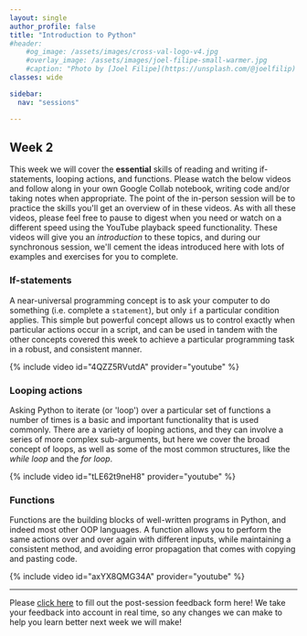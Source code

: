 ```yaml
---
layout: single
author_profile: false
title: "Introduction to Python"
#header:
    #og_image: /assets/images/cross-val-logo-v4.jpg
    #overlay_image: /assets/images/joel-filipe-small-warmer.jpg
    #caption: "Photo by [Joel Filipe](https://unsplash.com/@joelfilip) on [Unsplash](https://unsplash.com)"
classes: wide

sidebar:
  nav: "sessions"

---
```


## Week 2
This week we will cover the **essential** skills of reading and writing if-statements, looping actions, and functions. Please watch the below videos and follow along in your own Google Collab notebook, writing code and/or taking notes when appropriate. The point of the in-person session will be to practice the skills you'll get an overview of in these videos. As with all these videos, please feel free to pause to digest when you need or watch on a different speed using the YouTube playback speed functionality. These videos will give you an *introduction* to these topics, and during our synchronous session, we'll cement the ideas introduced here with lots of examples and exercises for you to complete.

### If-statements

A near-universal programming concept is to ask your computer to do something (i.e. complete a `statement`), but only `if` a particular condition applies. This simple but powerful concept allows us to control exactly when particular actions occur in a script, and can be used in tandem with the other concepts covered this week to achieve a particular programming task in a robust, and consistent manner.

{% include video id="4QZZ5RVutdA" provider="youtube" %}

### Looping actions

Asking Python to iterate (or 'loop') over a particular set of functions a number of times is a basic and important functionality that is used commonly. There are a variety of looping actions, and they can involve a series of more complex sub-arguments, but here we cover the broad concept of loops, as well as some of the most common structures, like the *while loop* and the *for loop*.

{% include video id="tLE62t9neH8" provider="youtube" %}

### Functions

Functions are the building blocks of well-written programs in Python, and indeed most other OOP languages. A function allows you to perform the same actions over and over again with different inputs, while maintaining a consistent method, and avoiding error propagation that comes with copying and pasting code.

{% include video id="axYX8QMG34A" provider="youtube" %}

------------------------------------------------------------------------------

Please [click here](https://forms.gle/S2KXiVkFZhnHqooQ6) to fill out the post-session feedback form here! We take your feedback into account in real time, so any changes we can make to help you learn better next week we will make!
